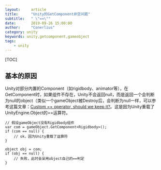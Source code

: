 ```yaml
---
layout:     article
title:      "Unity的GetComponent非空问题"
subtitle:   " \"==\""
date:       2019-09-26 15:00:00
author:     "Conerlius"
category: unity
keywords: unity,getcomponent,gameobject
tags:
    - unity
---
```


[TOC]

## 基本的原因

Unity对部分内置的Component（如rigidbody、animator等），在GetComponent时，如果组件不存在，Unity不会返回null，而是返回一个会判断为null的object（类似一个gameObject被Destroy后，会判断为null一样，可以参考这篇文章：[Custom == operator, should we keep it?](https://blogs.unity3d.com/cn/2014/05/16/custom-operator-should-we-keep-it/)。这是因为Unity重载了UnityEngine.Object的==运算符。

```
// 假设gameObject没有Rigidbody组件
var com = gameObject.GetComponent<Rigidbody>();
if (com == null) {
    // ok，因为Unity重载了运算符
}

object obj = com;
if (obj == null) {
    // 失败，此时会采用object自己的==判定
}
```